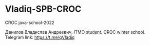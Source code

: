 # Vladiq-SPB-CROC

CROC java-school-2022

Данилов Владислав Андреевич, ITMO student. CROC winter school.<br />
Telegram link: https://t.me/qVladiq
